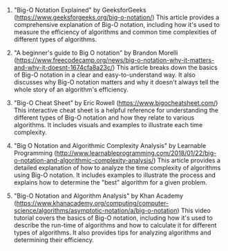 

1. "Big-O Notation Explained" by GeeksforGeeks (https://www.geeksforgeeks.org/big-o-notation/)
This article provides a comprehensive explanation of Big-O notation, including how it's used to measure the efficiency of algorithms and common time complexities of different types of algorithms.

2. "A beginner's guide to Big O notation" by Brandon Morelli (https://www.freecodecamp.org/news/big-o-notation-why-it-matters-and-why-it-doesnt-1674cfa8a23c/)
This article breaks down the basics of Big-O notation in a clear and easy-to-understand way. It also discusses why Big-O notation matters and why it doesn't always tell the whole story of an algorithm's efficiency.

3. "Big-O Cheat Sheet" by Eric Rowell (https://www.bigocheatsheet.com/)
This interactive cheat sheet is a helpful reference for understanding the different types of Big-O notation and how they relate to various algorithms. It includes visuals and examples to illustrate each time complexity.

4. "Big O Notation and Algorithmic Complexity Analysis" by Learnable Programming (http://www.learnableprogramming.com/2018/01/22/big-o-notation-and-algorithmic-complexity-analysis/)
This article provides a detailed explanation of how to analyze the time complexity of algorithms using Big-O notation. It includes examples to illustrate the process and explains how to determine the "best" algorithm for a given problem.

5. "Big-O Notation and Algorithm Analysis" by Khan Academy (https://www.khanacademy.org/computing/computer-science/algorithms/asymptotic-notation/a/big-o-notation)
This video tutorial covers the basics of Big-O notation, including how it's used to describe the run-time of algorithms and how to calculate it for different types of algorithms. It also provides tips for analyzing algorithms and determining their efficiency.